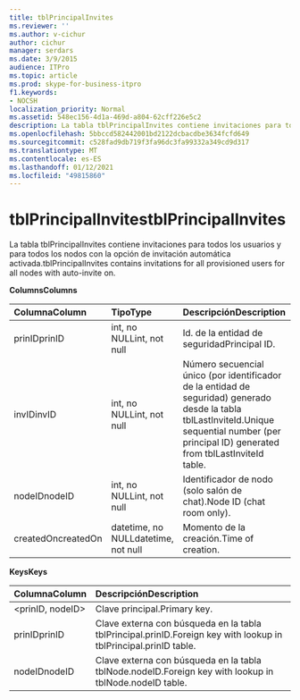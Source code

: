 ```yaml
---
title: tblPrincipalInvites
ms.reviewer: ''
ms.author: v-cichur
author: cichur
manager: serdars
ms.date: 3/9/2015
audience: ITPro
ms.topic: article
ms.prod: skype-for-business-itpro
f1.keywords:
- NOCSH
localization_priority: Normal
ms.assetid: 548ec156-4d1a-469d-a804-62cff226e5c2
description: La tabla tblPrincipalInvites contiene invitaciones para todos los usuarios y para todos los nodos con la opción de invitación automática activada.
ms.openlocfilehash: 5bbccd582442001bd2122dcbacdbe3634fcfd649
ms.sourcegitcommit: c528fad9db719f3fa96dc3fa99332a349cd9d317
ms.translationtype: MT
ms.contentlocale: es-ES
ms.lasthandoff: 01/12/2021
ms.locfileid: "49815860"
---
```

# <a name="tblprincipalinvites"></a><span data-ttu-id="453db-103">tblPrincipalInvites</span><span class="sxs-lookup"><span data-stu-id="453db-103">tblPrincipalInvites</span></span>
 
<span data-ttu-id="453db-104">La tabla tblPrincipalInvites contiene invitaciones para todos los usuarios y para todos los nodos con la opción de invitación automática activada.</span><span class="sxs-lookup"><span data-stu-id="453db-104">tblPrincipalInvites contains invitations for all provisioned users for all nodes with auto-invite on.</span></span>
  
<span data-ttu-id="453db-105">**Columns**</span><span class="sxs-lookup"><span data-stu-id="453db-105">**Columns**</span></span>

|<span data-ttu-id="453db-106">**Columna**</span><span class="sxs-lookup"><span data-stu-id="453db-106">**Column**</span></span>|<span data-ttu-id="453db-107">**Tipo**</span><span class="sxs-lookup"><span data-stu-id="453db-107">**Type**</span></span>|<span data-ttu-id="453db-108">**Descripción**</span><span class="sxs-lookup"><span data-stu-id="453db-108">**Description**</span></span>|
|:-----|:-----|:-----|
|<span data-ttu-id="453db-109">prinID</span><span class="sxs-lookup"><span data-stu-id="453db-109">prinID</span></span>  <br/> |<span data-ttu-id="453db-110">int, no NULL</span><span class="sxs-lookup"><span data-stu-id="453db-110">int, not null</span></span>  <br/> |<span data-ttu-id="453db-111">Id. de la entidad de seguridad</span><span class="sxs-lookup"><span data-stu-id="453db-111">Principal ID.</span></span>  <br/> |
|<span data-ttu-id="453db-112">invID</span><span class="sxs-lookup"><span data-stu-id="453db-112">invID</span></span>  <br/> |<span data-ttu-id="453db-113">int, no NULL</span><span class="sxs-lookup"><span data-stu-id="453db-113">int, not null</span></span>  <br/> |<span data-ttu-id="453db-114">Número secuencial único (por identificador de la entidad de seguridad) generado desde la tabla tblLastInviteId.</span><span class="sxs-lookup"><span data-stu-id="453db-114">Unique sequential number (per principal ID) generated from tblLastInviteId table.</span></span>  <br/> |
|<span data-ttu-id="453db-115">nodeID</span><span class="sxs-lookup"><span data-stu-id="453db-115">nodeID</span></span>  <br/> |<span data-ttu-id="453db-116">int, no NULL</span><span class="sxs-lookup"><span data-stu-id="453db-116">int, not null</span></span>  <br/> |<span data-ttu-id="453db-117">Identificador de nodo (solo salón de chat).</span><span class="sxs-lookup"><span data-stu-id="453db-117">Node ID (chat room only).</span></span>  <br/> |
|<span data-ttu-id="453db-118">createdOn</span><span class="sxs-lookup"><span data-stu-id="453db-118">createdOn</span></span>  <br/> |<span data-ttu-id="453db-119">datetime, no NULL</span><span class="sxs-lookup"><span data-stu-id="453db-119">datetime, not null</span></span>  <br/> |<span data-ttu-id="453db-120">Momento de la creación.</span><span class="sxs-lookup"><span data-stu-id="453db-120">Time of creation.</span></span>  <br/> |
   
<span data-ttu-id="453db-121">**Keys**</span><span class="sxs-lookup"><span data-stu-id="453db-121">**Keys**</span></span>

|<span data-ttu-id="453db-122">**Columna**</span><span class="sxs-lookup"><span data-stu-id="453db-122">**Column**</span></span>|<span data-ttu-id="453db-123">**Descripción**</span><span class="sxs-lookup"><span data-stu-id="453db-123">**Description**</span></span>|
|:-----|:-----|
|\<prinID, nodeID\>  <br/> |<span data-ttu-id="453db-124">Clave principal.</span><span class="sxs-lookup"><span data-stu-id="453db-124">Primary key.</span></span>  <br/> |
|<span data-ttu-id="453db-125">prinID</span><span class="sxs-lookup"><span data-stu-id="453db-125">prinID</span></span>  <br/> |<span data-ttu-id="453db-126">Clave externa con búsqueda en la tabla tblPrincipal.prinID.</span><span class="sxs-lookup"><span data-stu-id="453db-126">Foreign key with lookup in tblPrincipal.prinID table.</span></span>  <br/> |
|<span data-ttu-id="453db-127">nodeID</span><span class="sxs-lookup"><span data-stu-id="453db-127">nodeID</span></span>  <br/> |<span data-ttu-id="453db-128">Clave externa con búsqueda en la tabla tblNode.nodeID.</span><span class="sxs-lookup"><span data-stu-id="453db-128">Foreign key with lookup in tblNode.nodeID table.</span></span>  <br/> |
   

